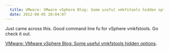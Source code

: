 ```yaml
---
  title: VMware: VMware vSphere Blog: Some useful vmkfstools hidden options
  date: 2012-08-05 20:04:07
---
```


Just came across this. Good command line fu for vSphere vmkfstools. Go
check it out.

[VMware: VMware vSphere Blog: Some useful vmkfstools hidden options](http://blogs.vmware.com/vsphere/2012/08/some-useful-vmkfstools-hidden-options.html).
